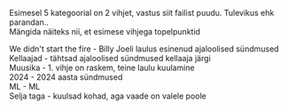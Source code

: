 Esimesel 5 kategoorial on 2 vihjet, vastus siit failist puudu. Tulevikus ehk parandan..  
Mängida näiteks nii, et esimese vihjega topelpunktid

We didn't start the fire - Billy Joeli laulus esinenud ajaloolised sündmused  
Kellaajad - tähtsad ajaloolised sündmused kellaaja järgi  
Muusika - 1. vihje on raskem, teine laulu kuulamine  
2024 - 2024 aasta sündmused  
ML - ML  
Selja taga - kuulsad kohad, aga vaade on valele poole  
